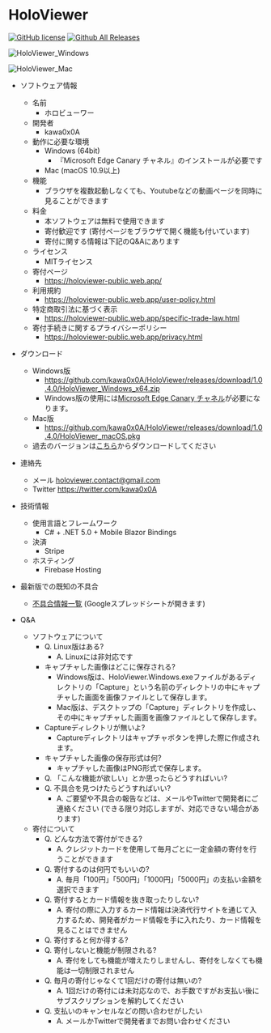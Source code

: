 # HoloViewer

[![GitHub license](https://img.shields.io/github/license/kawa0x0A/HoloViewer)](https://github.com/kawa0x0A/HoloViewer/blob/main/LICENSE)
[![Github All Releases](https://img.shields.io/github/downloads/kawa0x0A/HoloViewer/total.svg)]()

![HoloViewer_Windows](https://user-images.githubusercontent.com/10515785/103134135-53fc3680-46f2-11eb-8d0d-c6e4d9d1dc82.png)

![HoloViewer_Mac](https://user-images.githubusercontent.com/10515785/103134186-ca993400-46f2-11eb-9603-35a61e424921.png)

* ソフトウェア情報
  * 名前
    * ホロビューワー
  * 開発者
    * kawa0x0A
  * 動作に必要な環境
    * Windows (64bit)
      * 『Microsoft Edge Canary チャネル』のインストールが必要です
    * Mac (macOS 10.9以上)
  * 機能
    * ブラウザを複数起動しなくても、Youtubeなどの動画ページを同時に見ることができます
  * 料金
    * 本ソフトウェアは無料で使用できます
    * 寄付歓迎です (寄付ページをブラウザで開く機能も付いています)
    * 寄付に関する情報は下記のQ&Aにあります
  * ライセンス
    * MITライセンス
  * 寄付ページ
    * https://holoviewer-public.web.app/
  * 利用規約
    * https://holoviewer-public.web.app/user-policy.html
  * 特定商取引法に基づく表示
    * https://holoviewer-public.web.app/specific-trade-law.html
  * 寄付手続きに関するプライバシーポリシー
    * https://holoviewer-public.web.app/privacy.html

* ダウンロード
  * Windows版
    * https://github.com/kawa0x0A/HoloViewer/releases/download/1.0.4.0/HoloViewer_Windows_x64.zip
    * Windows版の使用には[Microsoft Edge Canary チャネル](https://www.microsoftedgeinsider.com/ja-jp/download)が必要になります。
  * Mac版
    * https://github.com/kawa0x0A/HoloViewer/releases/download/1.0.4.0/HoloViewer_macOS.pkg
  * 過去のバージョンは[こちら](https://github.com/kawa0x0A/HoloViewer/releases)からダウンロードしてください

* 連絡先
  * メール holoviewer.contact@gmail.com
  * Twitter https://twitter.com/kawa0x0A

* 技術情報
  * 使用言語とフレームワーク
    * C# + .NET 5.0 + Mobile Blazor Bindings
  * 決済
    * Stripe
  * ホスティング
    * Firebase Hosting

* 最新版での既知の不具合
  * [不具合情報一覧](https://docs.google.com/spreadsheets/d/1YBC7Tw2uv1DNkixUyVOATebgyF0IwTOW15bDXMFW1RI/edit?usp=sharing) (Googleスプレッドシートが開きます)

* Q&A
  * ソフトウェアについて
    * Q. Linux版はある?
      * A. Linuxには非対応です
    * キャプチャした画像はどこに保存される?
      * Windows版は、HoloViewer.Windows.exeファイルがあるディレクトリの「Capture」という名前のディレクトリの中にキャプチャした画面を画像ファイルとして保存します。
      * Mac版は、デスクトップの「Capture」ディレクトリを作成し、その中にキャプチャした画面を画像ファイルとして保存します。
    * Captureディレクトリが無いよ?
      * Captureディレクトリはキャプチャボタンを押した際に作成されます。
    * キャプチャした画像の保存形式は何?
      * キャプチャした画像はPNG形式で保存します。
    * Q. 「こんな機能が欲しい」とか思ったらどうすればいい?
    * Q. 不具合を見つけたらどうすればいい?
      * A. ご要望や不具合の報告などは、メールやTwitterで開発者にご連絡ください (できる限り対応しますが、対応できない場合があります)
  * 寄付について
    * Q. どんな方法で寄付ができる?
      * A. クレジットカードを使用して毎月ごとに一定金額の寄付を行うことができます
    * Q. 寄付するのは何円でもいいの?
      * A. 毎月「100円」「500円」「1000円」「5000円」の支払い金額を選択できます
    * Q. 寄付するとカード情報を抜き取ったりしない?
      * A. 寄付の際に入力するカード情報は決済代行サイトを通じて入力するため、開発者がカード情報を手に入れたり、カード情報を見ることはできません
    * Q. 寄付すると何か得する?
    * Q. 寄付しないと機能が制限される?
      * A. 寄付をしても機能が増えたりしませんし、寄付をしなくても機能は一切制限されません
    * Q. 毎月の寄付じゃなくて1回だけの寄付は無いの?
      * A. 1回だけの寄付には未対応なので、お手数ですがお支払い後にサブスクリプションを解約してください
    * Q. 支払いのキャンセルなどの問い合わせがしたい
      * A. メールかTwitterで開発者までお問い合わせください
